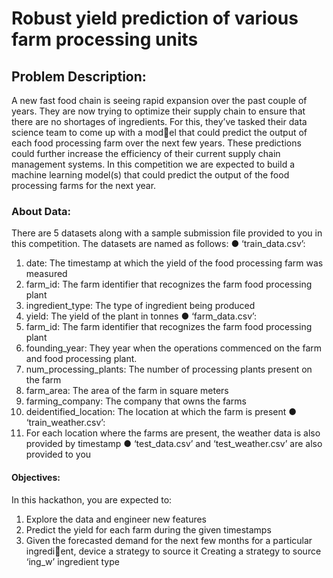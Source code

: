 # Robust yield prediction of various farm processing units
## Problem Description:
A new fast food chain is seeing rapid expansion over the past couple of years. They 
are now trying to optimize their supply chain to ensure that there are no shortages of 
ingredients. For this, they’ve tasked their data science team to come up with a model that could predict the output of each food processing farm over the next few years. 
These predictions could further increase the efficiency of their current supply chain 
management systems. 
In this competition we are expected to build a machine learning model(s) that could predict the output of the food processing farms for the next year.

### About Data:
There are 5 datasets along with a sample submission file provided to you in this 
competition. The datasets are named as follows:
● ‘train_data.csv’:
1. date: The timestamp at which the yield of the food processing farm was measured
2. farm_id: The farm identifier that recognizes the farm food processing plant
3. ingredient_type: The type of ingredient being produced
4. yield: The yield of the plant in tonnes
● ‘farm_data.csv’:
1. farm_id: The farm identifier that recognizes the farm food processing plant
2. founding_year: They year when the operations commenced on the farm and food processing plant. 
3. num_processing_plants: The number of processing plants present on the farm
4. farm_area: The area of the farm in square meters
5. farming_company: The company that owns the farms
6. deidentified_location: The location at which the farm is present
● ‘train_weather.csv’:
1. For each location where the farms are present, the weather data is also provided by timestamp
● ‘test_data.csv’ and ‘test_weather.csv’ are also provided to you

#### Objectives:
In this hackathon, you are expected to: 
1. Explore the data and engineer new features
2. Predict the yield for each farm during the given timestamps
3. Given the forecasted demand for the next few months for a particular ingredient, device a strategy to source it
Creating a strategy to source ‘ing_w’ ingredient type
